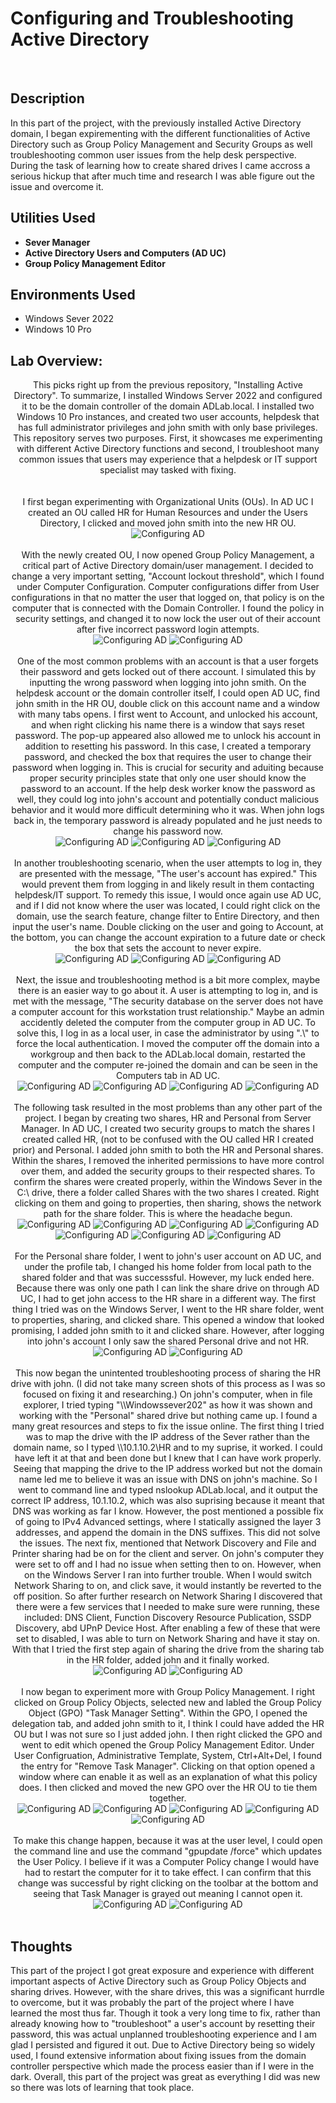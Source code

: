 <h1>Configuring and Troubleshooting Active Directory</h1>

<br />
<h2>Description</h2>
In this part of the project, with the previously installed Active Directory domain, I began expirementing with the different functionalities of Active Directory such as Group Policy Management and Security Groups as well troubleshooting common user issues from the help desk perspective. During the task of learning how to create shared drives I came accross a serious hickup that after much time and research I was able figure out the issue and overcome it.

<h2>Utilities Used</h2>

- <b>Sever Manager</b>
- <b>Active Directory Users and Computers (AD UC)</b>
- <b>Group Policy Management Editor</b>

<h2>Environments Used </h2>

- </b>Windows Sever 2022</b>
- </b>Windows 10 Pro</b>

<h2>Lab Overview:</h2>

<p align="center">
This picks right up from the previous repository, "Installing Active Directory". To summarize, I installed Windows Server 2022 and configured it to be the domain controller of the domain ADLab.local. I installed two Windows 10 Pro instances, and created two user accounts, helpdesk that has full administrator privileges and john smith with only base privileges. This repository serves two purposes. First, it showcases me experimenting with different Active Directory functions and second, I troubleshoot many common issues that users may experience that a helpdesk or IT support specialist may tasked with fixing.<br />
 <br />
 <br />
I first began experimenting with Organizational Units (OUs). In AD UC I created an OU called HR for Human Resources and under the Users Directory, I clicked and moved john smith into the new HR OU.<br/>
<img src="https://github.com/user-attachments/assets/be7b79c3-1e55-47ea-92e5-f89b83434490" alt="Configuring AD"/>
<br />
<br />
With the newly created OU, I now opened Group Policy Management, a critical part of Active Directory domain/user management. I decided to change a very important setting, "Account lockout threshold", which I found under Computer Configuration. Computer configurations differ from User configurations in that no matter the user that logged on, that policy is on the computer that is connected with the Domain Controller. I found the policy in security settings, and changed it to now lock the user out of their account after five incorrect password login attempts.<br/>
<img src="https://github.com/user-attachments/assets/3cc65960-0624-4550-9c53-c2ba1ede972b" alt="Configuring AD"/>
<img src="https://github.com/user-attachments/assets/8578e4d0-77a6-417d-879f-1b779bdbb25a" alt="Configuring AD"/>
<br />
<br />
One of the most common problems with an account is that a user forgets their password and gets locked out of there account. I simulated this by inputting the wrong password when logging into john smith. On the helpdesk account or the domain controller itself, I could open AD UC, find john smith in the HR OU, double click on this account name and a window with many tabs opens. I first went to Account, and unlocked his account, and when right clicking his name there is a window that says reset password. The pop-up appeared also allowed me to unlock his account in addition to resetting his password. In this case, I created a temporary password, and checked the box that requires the user to change their password when logging in. This is crucial for security and aduiting because proper security principles state that only one user should know the password to an account. If the help desk worker know the password as well, they could log into john's account and potentially conduct malicious behavior and it would more difficult determining who it was. When john logs back in, the temporary password is already populated and he just needs to change his password now.<br/>
<img src="https://github.com/user-attachments/assets/3ec7feab-34b3-4e25-bd08-ffaee8e96122" alt="Configuring AD"/>
 <img src="https://github.com/user-attachments/assets/884e8ca9-db28-4bc5-8928-de13e6849a6f" alt="Configuring AD"/>
 <img src="https://github.com/user-attachments/assets/ed899abf-1a31-4fc9-b06c-e5babae66a76" alt="Configuring AD"/>
<br />
<br />
In another troubleshooting scenario, when the user attempts to log in, they are presented with the message, "The user's account has expired." This would prevent them from logging in and likely result in them contacting helpdesk/IT support. To remedy this issue, I would once again use AD UC, and if I did not know where the user was located, I could right click on the domain, use the search feature, change filter to Entire Directory, and then input the user's name. Double clicking on the user and going to Account, at the bottom, you can change the account expiration to a future date or check the box that sets the account to never expire.<br/>
<img src="https://github.com/user-attachments/assets/c8f5f302-3863-4745-b05a-81610aa48732" alt="Configuring AD"/>
 <img src="https://github.com/user-attachments/assets/e5456fdf-c93f-4235-9047-6c26ff011892" alt="Configuring AD"/>
 <img src="https://github.com/user-attachments/assets/e8111255-7e74-451a-9804-ded4c68cce1d" alt="Configuring AD"/>
<br />
<br />
Next, the issue and troubleshooting method is a bit more complex, maybe there is an easier way to go about it. A user is attempting to log in, and is met with the message, "The security database on the server does not have a computer account for this workstation trust relationship." Maybe an admin accidently deleted the computer from the computer group in AD UC. To solve this, I log in as a local user, in case the administrator by using ".\" to force the local authentication. I moved the computer off the domain into a workgroup and then back to the ADLab.local domain, restarted the computer and the computer re-joined the domain and can be seen in the Computers tab in AD UC.  <br/>
<img src="https://github.com/user-attachments/assets/e7890f71-cf0e-4431-862b-deb755fed507" alt="Configuring AD"/>
 <img src="https://github.com/user-attachments/assets/6e2abe5e-2cab-447e-8b07-7d22131d38c4" alt="Configuring AD"/>
 <img src="https://github.com/user-attachments/assets/940be1bc-7ff3-429f-b43d-61ecf7e8e6df" alt="Configuring AD"/>
 <img src="https://github.com/user-attachments/assets/af876dcc-363b-422a-ae1b-8cc86934d547" alt="Configuring AD"/>
<br />
<br />
The following task resulted in the most problems than any other part of the project. I began by creating two shares, HR and Personal from Server Manager. In AD UC, I created two security groups to match the shares I created called HR, (not to be confused with the OU called HR I created prior) and Personal. I added john smith to both the HR and Personal shares. Within the shares, I removed the inherited permissions to have more control over them, and added the security groups to their respected shares. To confirm the shares were created properly, within the Windows Sever in the C:\ drive, there a folder called Shares with the two shares I created. Right clicking on them and going to properties, then sharing, shows the network path for the share folder. This is where the headache begun.<br/>
<img src="https://github.com/user-attachments/assets/cc7eba89-98c7-4521-93b3-b0f26b01eca8" alt="Configuring AD"/>
 <img src="https://github.com/user-attachments/assets/65ccc412-990a-4661-a383-30b19ff199d1" alt="Configuring AD"/>
 <img src="https://github.com/user-attachments/assets/7eb54eae-83db-4923-8d70-6deac80e4a76" alt="Configuring AD"/>
 <img src="https://github.com/user-attachments/assets/367b0b4c-f0da-4f55-99b0-3c49947bfe6c" alt="Configuring AD"/>
 <img src="https://github.com/user-attachments/assets/330690cb-e1b9-4b17-afdd-4339f36a222e" alt="Configuring AD"/>
 <img src="https://github.com/user-attachments/assets/a106f03b-b2de-481c-b9cf-3214b5df00f4" alt="Configuring AD"/>
 <img src="https://github.com/user-attachments/assets/a6fbdce4-c27b-44d1-b7e1-f2895e2032a0" alt="Configuring AD"/>
<br />
<br />
For the Personal share folder, I went to john's user account on AD UC, and under the profile tab, I changed his home folder from local path to the shared folder and that was successsful. However, my luck ended here. Because there was only one path I can link the share drive on through AD UC, I had to get john access to the HR share in a different way. The first thing I tried was on the Windows Server, I went to the HR share folder, went to properties, sharing, and clicked share. This opened a window that looked promising, I added john smith to it and clicked share. However, after logging into john's account I only saw the shared Personal drive and not HR.<br/>
<img src="https://github.com/user-attachments/assets/ee573fc0-dd9c-4b9a-8dff-d775a14eeb45" alt="Configuring AD"/>
 <img src="https://github.com/user-attachments/assets/2b4a1633-195a-4035-92e3-60764c254d49" alt="Configuring AD"/>
<br />
<br />
This now began the unintented troubleshooting process of sharing the HR drive with john. (I did not take many screen shots of this process as I was so focused on fixing it and researching.) On john's computer, when in file explorer, I tried typing "\\Windowssever202" as how it was shown and working with the "Personal" shared drive but nothing came up. I found a many great resources and steps to fix the issue online. The first thing I tried was to map the drive with the IP address of the Sever rather than the domain name, so I typed \\10.1.10.2\HR and to my suprise, it worked. I could have left it at that and been done but I knew that I can have work properly. Seeing that mapping the drive to the IP address worked but not the domain name led me to believe it was an issue with DNS on john's machine. So I went to command line and typed nslookup ADLab.local, and it output the correct IP address, 10.1.10.2, which was also suprising because it meant that DNS was working as far I know. However, the post mentioned a possible fix of going to IPv4 Advanced settings, where I statically assigned the layer 3 addresses, and append the domain in the DNS suffixes. This did not solve the issues. The next fix, mentioned that Network Discovery and File and Printer sharing had be on for the client and server. On john's computer they were set to off and I had no issue when setting then to on. However, when on the Windows Server I ran into further trouble. When I would switch Network Sharing to on, and click save, it would instantly be reverted to the off position. So after further research on Network Sharing I discovered that there were a few services that I needed to make sure were running, these included: DNS Client, Function Discovery Resource Publication, SSDP Discovery, abd UPnP Device Host. After enabling a few of these that were set to disabled, I was able to turn on Network Sharing and have it stay on. With that I tried the first step again of sharing the drive from the sharing tab in the HR folder, added john and it finally worked.<br/>
<img src="https://github.com/user-attachments/assets/f67243d2-71af-4ff2-8551-b87379b61bb4" alt="Configuring AD"/>
 <img src="https://github.com/user-attachments/assets/2a43f95f-f28e-4423-979a-cca0f06084f1" alt="Configuring AD"/>
<br />
<br />
I now began to experiment more with Group Policy Management. I right clicked on Group Policy Objects, selected new and labled the Group Policy Object (GPO) "Task Manager Setting".  Within the GPO, I opened the delegation tab, and added john smith to it, I think I could have added the HR OU but I was not sure so I just added john. I then right clicked the GPO and went to edit which opened the Group Policy Management Editor. Under User Configruation, Administrative Template, System, Ctrl+Alt+Del, I found the entry for "Remove Task Manager". Clicking on that option opened a window where can enable it as well as an explanation of what this policy does. I then clicked and moved the new GPO over the HR OU to tie them together.<br/>
<img src="https://github.com/user-attachments/assets/008e377a-61c8-45ac-8346-a69c0613815a" alt="Configuring AD"/>
 <img src="https://github.com/user-attachments/assets/f12cc696-40e2-4ee9-bf21-8fef623291d2" alt="Configuring AD"/>
 <img src="https://github.com/user-attachments/assets/e4810e2d-7ae8-4eb4-b5cf-6ea1e2894b51" alt="Configuring AD"/>
 <img src="https://github.com/user-attachments/assets/dd29aee5-9266-4138-809f-2dcdd0917ea1" alt="Configuring AD"/>
  <img src="https://github.com/user-attachments/assets/9d7fd540-9311-4e1f-ac3a-cf41f827e58d" alt="Configuring AD"/>
<br />
<br />
To make this change happen, because it was at the user level, I could open the command line and use the command "gpupdate /force" which updates the User Policy. I believe if it was a Computer Policy change I would have had to restart the computer for it to take effect. I can confirm that this change was successful by right clicking on the toolbar at the bottom and seeing that Task Manager is grayed out meaning I cannot open it.<br/>
<img src="https://github.com/user-attachments/assets/74e9862b-4656-410d-95c6-4a606f2d638b" alt="Configuring AD"/>
 <img src="https://github.com/user-attachments/assets/b05a61f2-321d-4ee9-a902-82ee9246b1a9" alt="Configuring AD"/>
<br />
<br />




<h2>Thoughts</h2>
This part of the project I got great exposure and experience with different important aspects of Active Directory such as Group Policy Objects and sharing drives. However, with the share drives, this was a significant hurrdle to overcome, but it was probably the part of the project where I have learned the most thus far. Though it took a very long time to fix, rather than already knowing how to "troubleshoot" a user's account by resetting their password, this was actual unplanned troubleshooting experience and I am glad I persisted and figured it out. Due to Active Directory being so widely used, I found extensive information about fixing issues from the domain controller perspective which made the process easier than if I were in the dark. Overall, this part of the project was great as everything I did was new so there was lots of learning that took place. 
<!--
 ```diff
- text in red
+ text in green
! text in orange
# text in gray
@@ text in purple (and bold)@@
```
--!>
